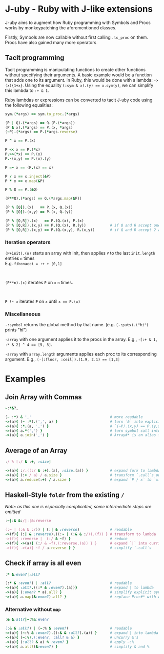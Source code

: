 <!--language-all: lang-rb -->

# J-uby - Ruby with J-like extensions

J-uby aims to augment how Ruby programming with Symbols and Procs works by monkeypatching the aforementioned classes.

Firstly, Symbols are now callable without first calling `.to_proc` on them. Procs have also gained many more operators.

## Tacit programming

Tacit programming is manipulating functions to create other functions without specifying their arguments. A basic example would be a function that adds one to its argument. In Ruby, this would be done with a lambda: `->(x){1+x}`. Using the equality `(:sym & x).(y) == x.sym(y)`, we can simplify this lambda to `:+ & 1`.  

Ruby lambdas or expressions can be converted to tacit J-uby code using the following equalities:

```ruby
sym.(*args) == sym.to_proc.(*args)

(P | Q).(*args) == Q.(P.(*args))
(P & x).(*args) == P.(x, *args)
(~P).(*args) == P.(*args.reverse)

P ^ x == P.(x)

P << x == P.(*x)
P.>>(*x) == P.(x)
P.-(x,y) == P.(x).(y)

P =~ x == (P.(x) == x)

P / x == x.inject(&P)
P * x == x.map(&P)

P % Q == P.(&Q)

(P**Q).(*args) == Q.(*args.map(&P))

(P % [Q]).(x)   == P.(x, Q.(x))
(P % [Q]).(x,y) == P.(x, Q.(y))

(P % [Q,R]).(x)   == P.(Q.(x), P.(x)
(P % [Q,R]).(x,y) == P.(Q.(x), R.(y))           # if Q and R accept one argument
(P % [Q,R]).(x,y) == P.(Q.(x,y), R.(x,y))       # if Q and R accept 2 arguments
```

### Iteration operators
`(P+init).(n)` starts an array with init, then applies `P` to the last `init.length` entries `n` times
<br>
E.g. `fibonacci = :+ + [0,1]`


<br>

`(P**n).(x)` iterates `P` on `x` `n` times.


<br>

`P !~ x` iterates `P` on `x` until `x == P.(x)`

### Miscellaneous
`-:symbol` returns the global method by that name. (e.g. `(-:puts).("hi")` prints "hi")

`-array` with one argument applies it to the procs in the array. E.g., `-[:+ & 1, :* & 2] ^ 4 == [5, 8]`.

`-array` with `array.length` arguments applies each proc to its corresponding argument. E.g., `(-[:floor, :ceil]).(1.9, 2.1) == [1,3]`

# Examples

## Join Array with Commas

```ruby
~:*&?,

(~ :*) & ','                                    # more readable
->(a){ (~ :*).(',', a) }                        # turn `&` into explicit lambda
->(a){ :*.(a, ',') }                            # `(~P).(x,y) == P.(y,x)`
->(a){ a.*(',') }                               # turn symbol call into explicit method call
->(a){ a.join(',') }                            # Array#* is an alias for Array#join
```
## Average of an Array
```ruby
:/ % [:/ & :+, :size]

->(a){ :/.((:/ & :+).(a), :size.(a)) }          # expand fork to lambda
->(a){ (:+ / a) / a.size }                      # transform `.call`s on procs to method accesses
->(a){ a.reduce(:+) / a.size }                  # expand `P / x` to `x.reduce(&P)`
```

## Haskell-Style `foldr` from the existing `/`
*Note: as this one is especially complicated, some intermediate steps are omitted*
```ruby
:~|:& &:/|:|&:reverse

(:~ | (:& & :/)) | (:| & :reverse)              # readable
->(f){ (:| & :reverse).((:~ | (:& & :/)).(f)) } # transform to lambda
->(f){ :reverse |  (:/ & ~f) }                  # reduce
->(f){ ->(a){ (:/ & ~f).(:reverse.(a)) } }      # expand `|` into curried lambda
->(f){ ->(a){ ~f / a.reverse } }                # simplify `.call`s
```


## Check if array is all even

```ruby
:* &:even?|:all?

(:* & :even?) | :all?                           # readable
->(a){ :all?.((:* & :even?).(a))}               # expand | to lambda
->(a){ (:even? * a).all? }                      # simplify explicit symbol calls
->(a){ a.map(&:even?).all? }                    # replace Proc#* with Array#map
```
### Alternative without `map`

```ruby
:& &:all?|~:%&:even?

(:& & :all?) | (~:% & :even?)                   # readable
->(a){ (~:% & :even?).((:& & :all?).(a)) }      # expand | into lambda
->(a){ (~:%).(:even?, :all? & a) }              # uncurry &'s
->(a){ (:all? & a) % :even? }                   # apply ~:%
->(a){ a.all?(&:even?) }                        # simplify & and %
```
